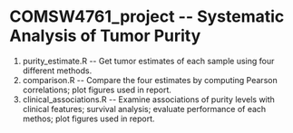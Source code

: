 # COMSW4761_project -- Systematic Analysis of Tumor Purity

1. purity_estimate.R -- Get tumor estimates of each sample using four different methods.
2. comparison.R -- Compare the four estimates by computing Pearson correlations; plot figures used in report.
3. clinical_associations.R -- Examine associations of purity levels with clinical features; survival analysis; evaluate performance of each methos; plot figures used in report.
